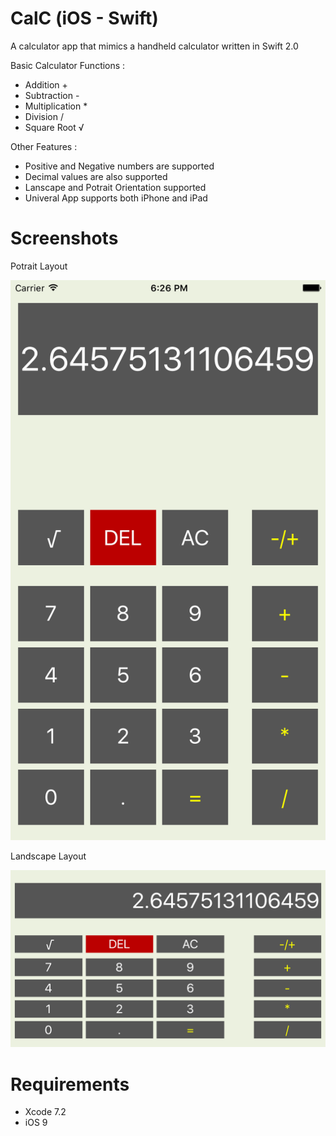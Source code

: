 # CalC (iOS - Swift)

A calculator app that mimics a handheld calculator written in Swift 2.0

Basic Calculator Functions :

- Addition        +
- Subtraction     -   
- Multiplication  *
- Division        /
- Square Root     √

Other Features : 

- Positive and Negative numbers are supported
- Decimal values are also supported
- Lanscape and Potrait Orientation supported
- Univeral App supports both iPhone and iPad

# Screenshots

Potrait Layout

![](Screenshots/screen1.png) 


Landscape Layout

![](Screenshots/screen2.png) 


# Requirements

- Xcode 7.2
- iOS 9


